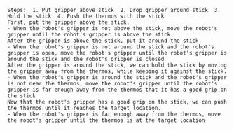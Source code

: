 
    Steps:  1. Put gripper above stick  2. Drop gripper around stick  3. Hold the stick  4. Push the thermos with the stick
    First, put the gripper above the stick.
    - When the robot's gripper is not above the stick, move the robot's gripper until the robot's gripper is above the stick
    After the gripper is above the stick, put it around the stick.
    - When the robot's gripper is not around the stick and the robot's gripper is open, move the robot's gripper until the robot's gripper is around the stick and the robot's gripper is closed
    After the gripper is around the stick, we can hold the stick by moving the gripper away from the thermos, while keeping it against the stick.
    - When the robot's gripper is around the stick and the robot's gripper is not near the thermos, move the robot's gripper until the robot's gripper is far enough away from the thermos that it has a good grip on the stick
    Now that the robot's gripper has a good grip on the stick, we can push the thermos until it reaches the target location.
    - When the robot's gripper is far enough away from the thermos, move the robot's gripper until the thermos is at the target location